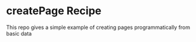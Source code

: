 # createPage Recipe

This repo gives a simple example of creating pages programmatically from basic data
